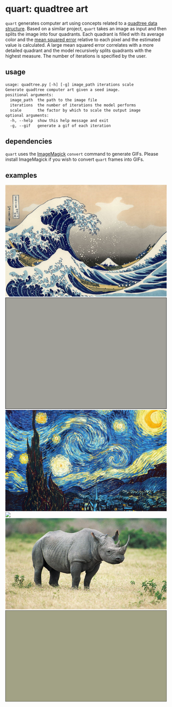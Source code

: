 # quart: quadtree art  

`quart` generates computer art using concepts related to a [quadtree data structure][quadtree]. Based on a similar project, `quart` takes an image as input and then splits the image into four quadrants. Each quadrant is filled with its average color and the [mean squared error][magic] relative to each pixel and the estimated value is calculated. A large mean squared error correlates with a more detailed quadrant and the model recursively splits quadrants with the highest measure. The number of iterations is specified by the user. 

## usage  
```
usage: quadtree.py [-h] [-g] image_path iterations scale  
Generate quadtree computer art given a seed image.  
positional arguments:
  image_path  the path to the image file
  iterations  the number of iterations the model performs
  scale       the factor by which to scale the output image
optional arguments:
  -h, --help  show this help message and exit
  -g, --gif   generate a gif of each iteration
```

## dependencies  

`quart` uses the [ImageMagick][magic] `convert` command to generate GIFs. Please install ImageMagick if you wish to convert `quart` frames into GIFs.  

## examples

![](./examples/great_wave.jpg)
![](./examples/great_wave_gif.gif)
![](./examples/starry.jpg)
![](./examples/starry_gif.gif)
![](./examples/rhino.jpg)
![](./examples/rhino_gif.gif)


[magic]:http://www.imagemagick.org/script/index.php
[quadtree]:https://en.wikipedia.org/wiki/Quadtree
[mse]:https://en.wikipedia.org/wiki/Mean_squared_error